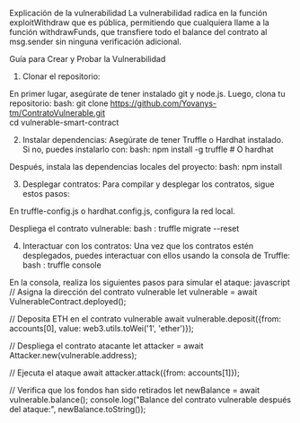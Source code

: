 Explicación de la vulnerabilidad
La vulnerabilidad radica en la función exploitWithdraw que es pública, permitiendo que cualquiera llame a la función withdrawFunds, que transfiere todo el balance del contrato al msg.sender sin ninguna verificación adicional.

Guía para Crear y Probar la Vulnerabilidad
1. Clonar el repositorio:

  En primer lugar, asegúrate de tener instalado git y node.js. Luego, clona tu repositorio:
  bash: 
  git clone https://github.com/Yovanys-tm/ContratoVulnerable.git  
  cd vulnerable-smart-contract

2. Instalar dependencias:
  Asegúrate de tener Truffle o Hardhat instalado. Si no, puedes instalarlo con:
  bash: 
  npm install -g truffle # O hardhat

  Después, instala las dependencias locales del proyecto:
  bash: 
  npm install

3. Desplegar contratos:
  Para compilar y desplegar los contratos, sigue estos pasos:

  En truffle-config.js o hardhat.config.js, configura la red local.

  Despliega el contrato vulnerable:
  bash : 
  truffle migrate --reset

4. Interactuar con los contratos:
  Una vez que los contratos estén desplegados, puedes interactuar con ellos usando la consola de Truffle:
  bash : 
  truffle console

  En la consola, realiza los siguientes pasos para simular el ataque:
  javascript
  // Asigna la dirección del contrato vulnerable
  let vulnerable = await VulnerableContract.deployed();

  // Deposita ETH en el contrato vulnerable
  await vulnerable.deposit({from: accounts[0], value: web3.utils.toWei('1', 'ether')});

  // Despliega el contrato atacante
  let attacker = await Attacker.new(vulnerable.address);

  // Ejecuta el ataque
  await attacker.attack({from: accounts[1]});

  // Verifica que los fondos han sido retirados
  let newBalance = await vulnerable.balance();
  console.log("Balance del contrato vulnerable después del ataque:", newBalance.toString());

